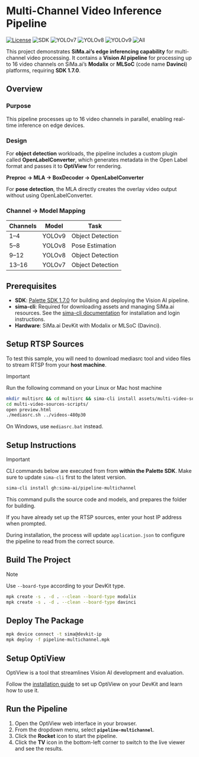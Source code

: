 # Multi-Channel Video Inference Pipeline

[![License](https://img.shields.io/badge/License-Apache_2.0-blue.svg)](https://www.apache.org/licenses/LICENSE-2.0)
![SDK](https://img.shields.io/badge/SDK-1.7.0-green.svg)
![YOLOv7](https://img.shields.io/badge/model-YOLOv7-purple)
![YOLOv8](https://img.shields.io/badge/model-YOLOv8-teal)
![YOLOv9](https://img.shields.io/badge/model-YOLOv9-orange)
![All](https://img.shields.io/badge/DevKit-All-green)

This project demonstrates **SiMa.ai’s edge inferencing capability** for multi-channel video processing. It contains a **Vision AI pipeline** for processing up to 16 video channels on SiMa.ai’s **Modalix** or **MLSoC** (code name **Davinci**) platforms, requiring **SDK 1.7.0**.

## Overview

### Purpose
This pipeline processes up to 16 video channels in parallel, enabling real-time inference on edge devices.  

### Design
For **object detection** workloads, the pipeline includes a custom plugin called **OpenLabelConverter**, which generates metadata in the Open Label format and passes it to **OptiView** for rendering.

   **Preproc → MLA → BoxDecoder → OpenLabelConverter**

For **pose detection**, the MLA directly creates the overlay video output without using OpenLabelConverter.

### Channel → Model Mapping

| Channels   | Model   | Task              |
|------------|---------|-------------------|
| 1–4        | YOLOv9  | Object Detection  |
| 5–8        | YOLOv8  | Pose Estimation   |
| 9–12       | YOLOv8  | Object Detection  |
| 13–16      | YOLOv7  | Object Detection  |


## Prerequisites
- **SDK**: [Palette SDK 1.7.0](https://docs.sima.ai/pages/palette/installation.html) for building and deploying the Vision AI pipeline. 
- **sima-cli**: Required for downloading assets and managing SiMa.ai resources. See the [sima-cli documentation](https://docs.sima.ai/pages/sima_cli/main.html) for installation and login instructions.  
- **Hardware**: SiMa.ai DevKit with Modalix or MLSoC (Davinci).  

## Setup RTSP Sources

To test this sample, you will need to download mediasrc tool and video files to stream RTSP from your **host machine**. 

> [!IMPORTANT]
> Run the following command on your Linux or Mac host machine

```bash
mkdir multisrc && cd multisrc && sima-cli install assets/multi-video-sources
cd multi-video-sources-scripts/
open preview.html
./mediasrc.sh ../videos-480p30
```

On Windows, use `mediasrc.bat` instead.


## Setup Instructions

> [!IMPORTANT]
> CLI commands below are executed from from **within the Palette SDK**.
> Make sure to update `sima-cli` first to the latest version.

```bash
sima-cli install gh:sima-ai/pipeline-multichannel
```

This command pulls the source code and models, and prepares the folder for building.  

If you have already set up the RTSP sources, enter your host IP address when prompted.  

During installation, the process will update `application.json` to configure the pipeline to read from the correct source.


## Build The Project

> [!NOTE]
> Use `--board-type` according to your DevKit type.

```bash
mpk create -s . -d . --clean --board-type modalix
mpk create -s . -d . --clean --board-type davinci
```

## Deploy The Package

```bash
mpk device connect -t sima@devkit-ip
mpk deploy -f pipeline-multichannel.mpk
```

## Setup OptiView

OptiView is a tool that streamlines Vision AI development and evaluation.  

Follow the [installation guide](https://docs.sima.ai/pages/optiview/install.html#devkit) to set up OptiView on your DevKit and learn how to use it.

## Run the Pipeline

1. Open the OptiView web interface in your browser.  
2. From the dropdown menu, select **`pipeline-multichannel`**.  
4. Click the **Rocket** icon to start the pipeline.  
5. Click the **TV** icon in the bottom-left corner to switch to the live viewer and see the results.  